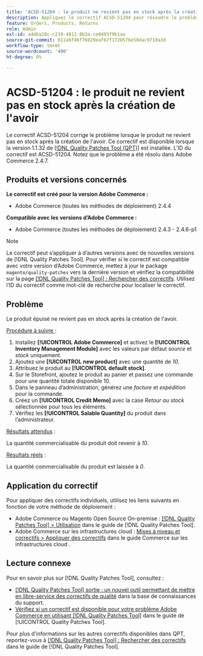 ```yaml
---
title: 'ACSD-51204 : le produit ne revient pas en stock après la création de l''avoir'
description: Appliquez le correctif ACSD-51204 pour résoudre le problème d'Adobe Commerce en raison duquel le produit n'est pas retourné en stock après la création de l'avoir.
feature: Orders, Products, Returns
role: Admin
exl-id: a4dba28c-c239-4812-8b3a-ce0493f9b1aa
source-git-commit: 011a6f46f76029eaf67f172b576e58dac9710a3d
workflow-type: tm+mt
source-wordcount: '400'
ht-degree: 0%

---
```


# ACSD-51204 : le produit ne revient pas en stock après la création de l&#39;avoir

Le correctif ACSD-51204 corrige le problème lorsque le produit ne revient pas en stock après la création de l&#39;avoir. Ce correctif est disponible lorsque la version 1.1.32 de [[!DNL Quality Patches Tool (QPT)]](https://experienceleague.adobe.com/fr/docs/commerce-operations/tools/quality-patches-tool/quality-patches-tool-to-self-serve-quality-patches) est installée. L’ID du correctif est ACSD-51204. Notez que le problème a été résolu dans Adobe Commerce 2.4.7.

## Produits et versions concernés

**Le correctif est créé pour la version Adobe Commerce :**

* Adobe Commerce (toutes les méthodes de déploiement) 2.4.4

**Compatible avec les versions d’Adobe Commerce :**

* Adobe Commerce (toutes les méthodes de déploiement) 2.4.3 - 2.4.6-p1

>[!NOTE]
>
>Le correctif peut s’appliquer à d’autres versions avec de nouvelles versions de [!DNL Quality Patches Tool]. Pour vérifier si le correctif est compatible avec votre version d’Adobe Commerce, mettez à jour le package `magento/quality-patches` vers la dernière version et vérifiez la compatibilité sur la page [[!DNL Quality Patches Tool] : Rechercher des correctifs](<https://experienceleague.adobe.com/tools/commerce-quality-patches/index.html?lang=fr>). Utilisez l’ID du correctif comme mot-clé de recherche pour localiser le correctif.

## Problème

Le produit épuisé ne revient pas en stock après la création de l&#39;avoir.

<u>Procédure à suivre </u> :

1. Installez **[!UICONTROL Adobe Commerce]** et activez le **[!UICONTROL Inventory Management Module]** avec les valeurs par défaut *source* et *stock* uniquement.
1. Ajoutez une **[!UICONTROL new product]** avec une quantité de *10*.
1. Attribuez le produit au **[!UICONTROL default stock]**.
1. Sur le Storefront, ajoutez le produit au panier et passez une commande pour une quantité totale disponible 10.
1. Dans le panneau d’administration, générez une *facture* et *expédition* pour la commande.
1. Créez un **[!UICONTROL Credit Memo]** avec la case *Retour au stock* sélectionnée pour tous les éléments.
1. Vérifiez les **[!UICONTROL Salable Quantity]** du produit dans l’administrateur.

<u>Résultats attendus</u> :

La quantité commercialisable du produit doit revenir à *10*.

<u>Résultats réels</u> :

La quantité commercialisable du produit est laissée à *0*.

## Application du correctif

Pour appliquer des correctifs individuels, utilisez les liens suivants en fonction de votre méthode de déploiement :

* Adobe Commerce ou Magento Open Source On-premise : [[!DNL Quality Patches Tool] > Utilisation](/help/tools/quality-patches-tool/usage.md) dans le guide de [!DNL Quality Patches Tool].
* Adobe Commerce sur les infrastructures cloud : [Mises à niveau et correctifs > Appliquer des correctifs](https://experienceleague.adobe.com/docs/commerce-cloud-service/user-guide/develop/upgrade/apply-patches.html?lang=fr) dans le guide Commerce sur les infrastructures cloud .

## Lecture connexe

Pour en savoir plus sur [!DNL Quality Patches Tool], consultez :

* [[!DNL Quality Patches Tool] sortie : un nouvel outil permettant de mettre en libre-service des correctifs de qualité](https://experienceleague.adobe.com/fr/docs/commerce-operations/tools/quality-patches-tool/quality-patches-tool-to-self-serve-quality-patches) dans la base de connaissances du support.
* [Vérifiez si un correctif est disponible pour votre problème Adobe Commerce en utilisant [!DNL Quality Patches Tool]](/help/tools/quality-patches-tool/patches-available-in-qpt/check-patch-for-magento-issue-with-magento-quality-patches.md) dans le guide de [!UICONTROL Quality Patches Tool].


Pour plus d’informations sur les autres correctifs disponibles dans QPT, reportez-vous à [[!DNL Quality Patches Tool] : Rechercher des correctifs](<https://experienceleague.adobe.com/tools/commerce-quality-patches/index.html?lang=fr>) dans le guide de [!DNL Quality Patches Tool].
